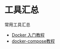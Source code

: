 # 工具汇总
常用工具汇总

- [Docker 入门教程](http://www.ruanyifeng.com/blog/2018/02/docker-tutorial.html)
- [docker-compose教程](https://blog.csdn.net/pushiqiang/article/details/78682323)
